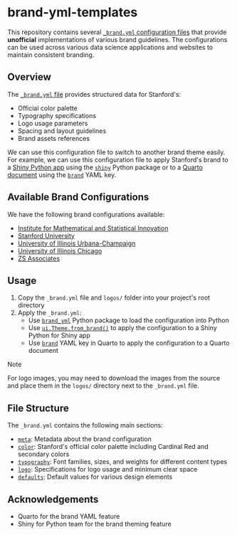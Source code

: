 # brand-yml-templates

This repository contains several [`_brand.yml` configuration files][byml] that provide **unofficial** implementations of various brand guidelines. The configurations can be used across various data science applications and websites to maintain consistent branding.

## Overview

The [`_brand.yml` file][byml] provides structured data for Stanford's:

- Official color palette
- Typography specifications
- Logo usage parameters
- Spacing and layout guidelines
- Brand assets references

We can use this configuration file to switch to another brand theme easily. For example, we can use this configuration file to apply Stanford's brand to a [Shiny Python app](https://github.com/stanford-brand-yml/py-shiny-branded-demo) using the [`shiny`][s4py] Python package or to a [Quarto document](https://github.com/stanford-brand-yml/quarto-branded-website) using the [`brand`][qbyml] YAML key.

## Available Brand Configurations

We have the following brand configurations available:

- [Institute for Mathematical and Statistical Innovation](institute-for-mathematical-and-statistical-innovation/)
- [Stanford University](stanford-university/)
- [University of Illinois Urbana-Champaign](university-of-illinois-urbana-champaign/)
- [University of Illinois Chicago](university-of-illinois-chicago/)
- [ZS Associates](zs-associates/)

## Usage

1. Copy the `_brand.yml` file and `logos/` folder into your project's root directory
2. Apply the `_brand.yml`:
   - Use [`brand_yml`](https://posit-dev.github.io/brand-yml/pkg/py/) Python package to load the configuration into Python
   - Use [`ui.Theme.from_brand()`](https://shiny.posit.co/py/api/core/ui.Theme.html#shiny.ui.Theme.from_brand) to apply the configuration to a Shiny Python for Shiny app
   - Use [`brand`][qbyml] YAML key in Quarto to apply the configuration to a Quarto document

> [!NOTE]
> 
> For logo images, you may need to download the images from the source and place them in the `logos/` directory next to the `_brand.yml` file.

## File Structure

The `_brand.yml` contains the following main sections:

- [`meta`](https://posit-dev.github.io/brand-yml/brand/meta.html): Metadata about the brand configuration
- [`color`](https://posit-dev.github.io/brand-yml/brand/color.html): Stanford's official color palette including Cardinal Red and secondary colors
- [`typography`](https://posit-dev.github.io/brand-yml/brand/typography.html): Font families, sizes, and weights for different content types
- [`logo`](https://posit-dev.github.io/brand-yml/brand/logo.html): Specifications for logo usage and minimum clear space
- [`defaults`](https://posit-dev.github.io/brand-yml/brand/defaults.html): Default values for various design elements

## Acknowledgements

- Quarto for the brand YAML feature
- Shiny for Python team for the brand theming feature


[s4py]: https://shiny.posit.co/py/
[byml]: https://posit-dev.github.io/brand-yml/
[qbyml]: https://quarto.org/docs/authoring/brand.html
[shinylive]: https://shiny.posit.co/py/docs/shinylive.html
